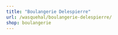 ```yaml
---
title: "Boulangerie Delespierre"
url: /wasquehal/boulangerie-delespierre/
shop: boulangerie
---
```

